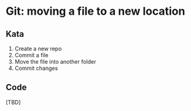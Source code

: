 # Git: moving a file to a new location

## Kata
1. Create a new repo
2. Commit a file
3. Move the file into another folder
4. Commit changes

## Code
[TBD]
